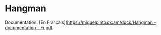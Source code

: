 # Hangman
Documentation:
[En Français]([https://miguelpinto.dx.am/docs/Hangman - documentation - Fr.pdf](https://miguelpinto.dx.am/docs/Hangman%20-%20documentation%20-%20Fr.pdf)
